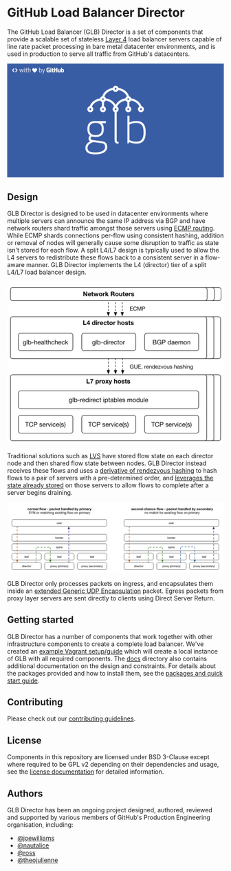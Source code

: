 # GitHub Load Balancer Director

The GitHub Load Balancer (GLB) Director is a set of components that provide a scalable set of stateless [Layer 4](https://en.wikipedia.org/wiki/Transport_layer) load balancer servers capable of line rate packet processing in bare metal datacenter environments, and is used in production to serve all traffic from GitHub's datacenters.

![GLB Logo](./docs/images/glb-logo-dark.png)

## Design

GLB Director is designed to be used in datacenter environments where multiple servers can announce the same IP address via BGP and have network routers shard traffic amongst those servers using [ECMP routing](https://en.wikipedia.org/wiki/Equal-cost_multi-path_routing). While ECMP shards connections per-flow using consistent hashing, addition or removal of nodes will generally cause some disruption to traffic as state isn't stored for each flow. A split L4/L7 design is typically used to allow the L4 servers to redistribute these flows back to a consistent server in a flow-aware manner. GLB Director implements the L4 (director) tier of a split L4/L7 load balancer design.

![L4/L7 load balancer design](./docs/images/glb-component-overview.png)

Traditional solutions such as [LVS](https://en.wikipedia.org/wiki/Linux_Virtual_Server) have stored flow state on each director node and then shared flow state between nodes. GLB Director instead receives these flows and uses a [derivative of rendezvous hashing](./docs/development/glb-hashing.md) to hash flows to a pair of servers with a pre-determined order, and [leverages the state already stored](./docs/development/second-chance-design.md) on those servers to allow flows to complete after a server begins draining.

![GLB "second chance" packet flow](./docs/images/second-chance-nolegend.png)

GLB Director only processes packets on ingress, and encapsulates them inside an [extended Generic UDP Encapsulation](./docs/development/gue-header.md) packet. Egress packets from proxy layer servers are sent directly to clients using Direct Server Return.

## Getting started

GLB Director has a number of components that work together with other infrastructure components to create a complete load balancer. We've created an [example Vagrant setup/guide](./docs/setup/example-setup-vagrant.md) which will create a local instance of GLB with all required components. The [docs](./docs/) directory also contains additional documentation on the design and constraints. For details about the packages provided and how to install them, see the [packages and quick start guide](./docs/setup/packages-quick-start.md).

## Contributing

Please check out our [contributing guidelines](CONTRIBUTING.md).

## License

Components in this repository are licensed under BSD 3-Clause except where required to be GPL v2 depending on their dependencies and usage, see the [license documentation](./LICENSE.md) for detailed information.

## Authors

GLB Director has been an ongoing project designed, authored, reviewed and supported by various members of GitHub's Production Engineering organisation, including:

- [@joewilliams](https://github.com/joewilliams)
- [@nautalice](https://github.com/nautalice)
- [@ross](https://github.com/ross)
- [@theojulienne](https://github.com/theojulienne)
